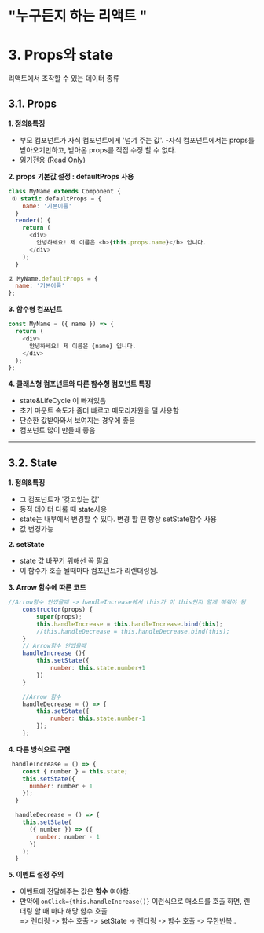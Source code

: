 # "누구든지 하는 리액트 "

# 3. Props와 state 
 리액트에서 조작할 수 있는 데이터 종류

## 3.1. Props 
 **1. 정의&특징**
- 부모 컴포넌트가 자식 컴포넌트에게 '넘겨 주는 값'.
-자식 컴포넌트에서는 props를 받아오기만하고, 받아온 props를 직접 수정 할 수 없다.
- 읽기전용 (Read Only)

**2. props 기본값 설정 : defaultProps 사용**
```javascript
class MyName extends Component {
 ① static defaultProps = {
    name: '기본이름'
  }
  render() {
    return (
      <div>
        안녕하세요! 제 이름은 <b>{this.props.name}</b> 입니다.
      </div>
    );
  }

② MyName.defaultProps = {
  name: '기본이름'
};
```

**3. 함수형 컴포넌트**
```javascript
const MyName = ({ name }) => {
  return (
    <div>
      안녕하세요! 제 이름은 {name} 입니다.
    </div>
  );
};
```

**4. 클래스형 컴포넌트와 다른 함수형 컴포넌트 특징**
- state&LifeCycle 이 빠져있음
- 초기 마운트 속도가 좀더 빠르고 메모리자원을 덜 사용함
- 단순한 값받아와서 보여지는 경우에 좋음
- 컴포넌트 많이 만들때 좋음

---

## 3.2. State
**1. 정의&특징**
- 그 컴포넌트가 '갖고있는 값'
- 동적 데이터 다룰 때 state사용
- state는 내부에서 변경할 수 있다. 변경 할 땐 항상 setState함수 사용
- 값 변경가능

**2. setState**
- state 값 바꾸기 위해선 꼭 필요
- 이 함수가 호출 될때마다 컴포넌트가 리렌더링됨.

**3. Arrow 함수에 따른 코드**
```javascript
//Arrow함수 안썼을때 -> handleIncrease에서 this가 이 this인지 알게 해줘야 됨
    constructor(props) {
        super(props);
        this.handleIncrease = this.handleIncrease.bind(this);
        //this.handleDecrease = this.handleDecrease.bind(this);
    }
    // Arrow함수 안썼을때
    handleIncrease (){
        this.setState({
            number: this.state.number+1
        })
    }

    //Arrow 함수
    handleDecrease = () => {
        this.setState({
            number: this.state.number-1
        });
    };

```
**4. 다른 방식으로 구현**
```javascript
 handleIncrease = () => {
    const { number } = this.state;
    this.setState({
      number: number + 1
    });
  }

  handleDecrease = () => {
    this.setState(
      ({ number }) => ({
        number: number - 1
      })
    );
  }
```
**5. 이벤트 설정 주의**
 - 이벤트에 전달해주는 값은 **함수** 여야함.
 - 만약에 `onClick={this.handleIncrease()}` 이런식으로 매소드를 호출 하면, 렌더링 할 때 마다 해당 함수 호출<br>
   => 렌더링 -> 함수 호출 -> setState -> 렌더링 -> 함수 호출 -> 무한반복..
